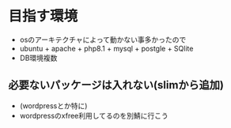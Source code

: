 # 目指す環境
  - osのアーキテクチャによって動かない事多かったので
  - ubuntu + apache + php8.1 + mysql + postgle + SQlite
  - DB環境複数
## 必要ないパッケージは入れない(slimから追加)


  - (wordpressとか特に)
  - wordpressのxfree利用してるのを別鯖に行こう